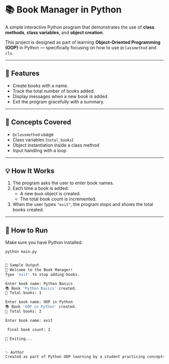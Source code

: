 # 📚 Book Manager in Python

A simple interactive Python program that demonstrates the use of **class methods**, **class variables**, and **object creation**.

This project is designed as part of learning **Object-Oriented Programming (OOP)** in Python — specifically focusing on how to use `@classmethod` and `cls`.

---

## 🔧 Features

- Create books with a name.
- Track the total number of books added.
- Display messages when a new book is added.
- Exit the program gracefully with a summary.

---

## 🧠 Concepts Covered

- `@classmethod` usage
- Class variables (`total_books`)
- Object instantiation inside a class method
- Input handling with a loop

---

## 💡 How It Works

1. The program asks the user to enter book names.
2. Each time a book is added:
   - A new `Book` object is created.
   - The total book count is incremented.
3. When the user types `"exit"`, the program stops and shows the total books created.

---

## 🚀 How to Run

Make sure you have Python installed.

```bash
python main.py


🧪 Sample Output
📖 Welcome to the Book Manager!
Type 'exit' to stop adding books.

Enter book name: Python Basics
📚 Book 'Python Basics' created.
🔢 Total books: 1

Enter book name: OOP in Python
📚 Book 'OOP in Python' created.
🔢 Total books: 2

Enter book name: exit

 Final book count: 2

🚪 Exiting...


✨ Author
Created as part of Python OOP learning by a student practicing concepts hands-on.




